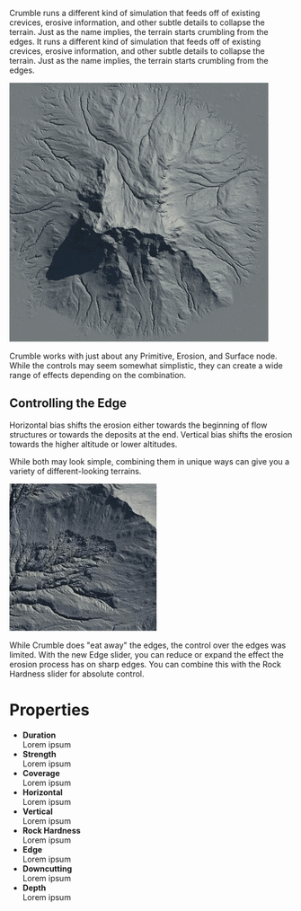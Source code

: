 


Crumble runs a different kind of simulation that feeds off of existing crevices, erosive information, and other subtle details to collapse the terrain. Just as the name implies, the terrain starts crumbling from the edges. It runs a different kind of simulation that feeds off of existing crevices, erosive information, and other subtle details to collapse the terrain. Just as the name implies, the terrain starts crumbling from the edges.

![](/images/ref/crumble-all.gif)

Crumble works with just about any Primitive, Erosion, and Surface node. While the controls may seem somewhat simplistic, they can create a wide range of effects depending on the combination.

## Controlling the Edge

Horizontal bias shifts the erosion either towards the beginning of flow structures or towards the deposits at the end. Vertical bias shifts the erosion towards the higher altitude or lower altitudes.

While both may look simple, combining them in unique ways can give you a variety of different-looking terrains.

![The Edge slider gives fine control over the collapse.](/images/ref/crumble-edge.gif)

While Crumble does "eat away" the edges, the control over the edges was limited. With the new Edge slider, you can reduce or expand the effect the erosion process has on sharp edges. You can combine this with the Rock Hardness slider for absolute control.



# Properties

- **Duration**  
  Lorem ipsum
- **Strength**  
  Lorem ipsum
- **Coverage**  
  Lorem ipsum
- **Horizontal**  
  Lorem ipsum
- **Vertical**  
  Lorem ipsum
- **Rock Hardness**  
  Lorem ipsum
- **Edge**  
  Lorem ipsum
- **Downcutting**  
  Lorem ipsum
- **Depth**  
  Lorem ipsum




